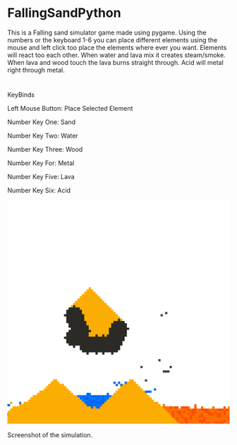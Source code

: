 # FallingSandPython
This is a Falling sand simulator game made using pygame. Using the numbers or the keyboard 1-6 you can place different elements using the mouse and left click too place the elements where ever you want. Elements will react too each other. When water and lava mix it creates steam/smoke. When lava and wood touch the lava burns straight through. Acid will metal right through metal.


# 
KeyBinds

Left Mouse Button: Place Selected Element

Number Key One: Sand

Number Key Two: Water

Number Key Three: Wood

Number Key For: Metal

Number Key Five: Lava

Number Key Six: Acid

![screenshot](/docs/assets/ElementsScreenShot.png)

Screenshot of the simulation.
